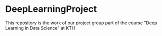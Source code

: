 # DeepLearningProject

This repository is the work of our project group part of the course "Deep Learning in Data Science" at KTH